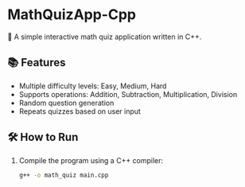 # MathQuizApp-Cpp

🎯 A simple interactive math quiz application written in C++.

## 📚 Features

- Multiple difficulty levels: Easy, Medium, Hard
- Supports operations: Addition, Subtraction, Multiplication, Division
- Random question generation
- Repeats quizzes based on user input

## 🛠️ How to Run

1. Compile the program using a C++ compiler:
   ```bash
   g++ -o math_quiz main.cpp
